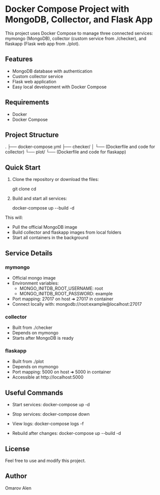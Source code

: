 # Docker Compose Project with MongoDB, Collector, and Flask App

This project uses Docker Compose to manage three connected services: mymongo (MongoDB), collector (custom service from ./checker), and flaskapp (Flask web app from ./plot).

## Features

- MongoDB database with authentication
- Custom collector service
- Flask web application
- Easy local development with Docker Compose

## Requirements

- Docker
- Docker Compose

## Project Structure

.
├── docker-compose.yml
├── checker/
│   └── (Dockerfile and code for collector)
└── plot/
    └── (Dockerfile and code for flaskapp)

## Quick Start

1. Clone the repository or download the files:

   git clone <your-repo-url>
   cd <your-project-folder>

2. Build and start all services:

   docker-compose up --build -d

This will:
- Pull the official MongoDB image
- Build collector and flaskapp images from local folders
- Start all containers in the background

## Service Details

### mymongo
- Official mongo image
- Environment variables:
  - MONGO_INITDB_ROOT_USERNAME: root
  - MONGO_INITDB_ROOT_PASSWORD: example
- Port mapping: 27017 on host ➜ 27017 in container
- Connect locally with:
  mongodb://root:example@localhost:27017

### collector
- Built from ./checker
- Depends on mymongo
- Starts after MongoDB is ready

### flaskapp
- Built from ./plot
- Depends on mymongo
- Port mapping: 5000 on host ➜ 5000 in container
- Accessible at http://localhost:5000

## Useful Commands

- Start services:
  docker-compose up -d

- Stop services:
  docker-compose down

- View logs:
  docker-compose logs -f

- Rebuild after changes:
  docker-compose up --build -d

## License

Feel free to use and modify this project.

## Author

Omarov Alen


